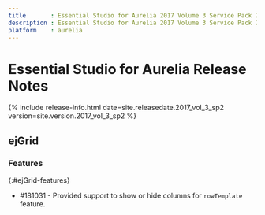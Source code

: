 ```yaml
---
title		: Essential Studio for Aurelia 2017 Volume 3 Service Pack 2 Release Notes
description : Essential Studio for Aurelia 2017 Volume 3 Service Pack 2 Release Notes
platform	: aurelia
---
```


# Essential Studio for Aurelia Release Notes

{% include release-info.html date=site.releasedate.2017_vol_3_sp2 version=site.version.2017_vol_3_sp2 %} 





## ejGrid

### Features
{:#ejGrid-features}

*  \#181031 - Provided support to show or hide columns for `rowTemplate` feature.
